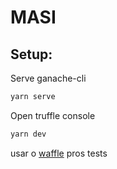 # MASI

## Setup:

Serve ganache-cli
```sh
yarn serve
```

Open truffle console
```sh
yarn dev
```

<!-- https://www.youtube.com/watch?v=KT5PdaFpuvY&list=PLS5SEs8ZftgWFuKg2wbm_0GLV0Tiy1R-n&index=6 -->

usar o [waffle](https://ethereum-waffle.readthedocs.io/en/latest/getting-started.html#writing-tests) pros tests
